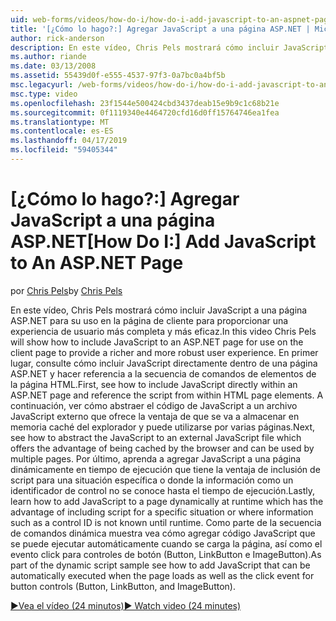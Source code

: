 ```yaml
---
uid: web-forms/videos/how-do-i/how-do-i-add-javascript-to-an-aspnet-page
title: '[¿Cómo lo hago?:] Agregar JavaScript a una página ASP.NET | Microsoft Docs'
author: rick-anderson
description: En este vídeo, Chris Pels mostrará cómo incluir JavaScript a una página ASP.NET para su uso en la página de cliente para proporcionar una experiencia de usuario más completa y más sólido...
ms.author: riande
ms.date: 03/13/2008
ms.assetid: 55439d0f-e555-4537-97f3-0a7bc0a4bf5b
msc.legacyurl: /web-forms/videos/how-do-i/how-do-i-add-javascript-to-an-aspnet-page
msc.type: video
ms.openlocfilehash: 23f1544e500424cbd3437deab15e9b9c1c68b21e
ms.sourcegitcommit: 0f1119340e4464720cfd16d0ff15764746ea1fea
ms.translationtype: MT
ms.contentlocale: es-ES
ms.lasthandoff: 04/17/2019
ms.locfileid: "59405344"
---
```

# <a name="how-do-i-add-javascript-to-an-aspnet-page"></a><span data-ttu-id="6a8af-103">[¿Cómo lo hago?:] Agregar JavaScript a una página ASP.NET</span><span class="sxs-lookup"><span data-stu-id="6a8af-103">[How Do I:] Add JavaScript to An ASP.NET Page</span></span>

<span data-ttu-id="6a8af-104">por [Chris Pels](https://twitter.com/chrispels)</span><span class="sxs-lookup"><span data-stu-id="6a8af-104">by [Chris Pels](https://twitter.com/chrispels)</span></span>

<span data-ttu-id="6a8af-105">En este vídeo, Chris Pels mostrará cómo incluir JavaScript a una página ASP.NET para su uso en la página de cliente para proporcionar una experiencia de usuario más completa y más eficaz.</span><span class="sxs-lookup"><span data-stu-id="6a8af-105">In this video Chris Pels will show how to include JavaScript to an ASP.NET page for use on the client page to provide a richer and more robust user experience.</span></span> <span data-ttu-id="6a8af-106">En primer lugar, consulte cómo incluir JavaScript directamente dentro de una página ASP.NET y hacer referencia a la secuencia de comandos de elementos de la página HTML.</span><span class="sxs-lookup"><span data-stu-id="6a8af-106">First, see how to include JavaScript directly within an ASP.NET page and reference the script from within HTML page elements.</span></span> <span data-ttu-id="6a8af-107">A continuación, ver cómo abstraer el código de JavaScript a un archivo JavaScript externo que ofrece la ventaja de que se va a almacenar en memoria caché del explorador y puede utilizarse por varias páginas.</span><span class="sxs-lookup"><span data-stu-id="6a8af-107">Next, see how to abstract the JavaScript to an external JavaScript file which offers the advantage of being cached by the browser and can be used by multiple pages.</span></span> <span data-ttu-id="6a8af-108">Por último, aprenda a agregar JavaScript a una página dinámicamente en tiempo de ejecución que tiene la ventaja de inclusión de script para una situación específica o donde la información como un identificador de control no se conoce hasta el tiempo de ejecución.</span><span class="sxs-lookup"><span data-stu-id="6a8af-108">Lastly, learn how to add JavaScript to a page dynamically at runtime which has the advantage of including script for a specific situation or where information such as a control ID is not known until runtime.</span></span> <span data-ttu-id="6a8af-109">Como parte de la secuencia de comandos dinámica muestra vea cómo agregar código JavaScript que se puede ejecutar automáticamente cuando se carga la página, así como el evento click para controles de botón (Button, LinkButton e ImageButton).</span><span class="sxs-lookup"><span data-stu-id="6a8af-109">As part of the dynamic script sample see how to add JavaScript that can be automatically executed when the page loads as well as the click event for button controls (Button, LinkButton, and ImageButton).</span></span>

[<span data-ttu-id="6a8af-110">&#9654;Vea el vídeo (24 minutos)</span><span class="sxs-lookup"><span data-stu-id="6a8af-110">&#9654; Watch video (24 minutes)</span></span>](https://channel9.msdn.com/Blogs/ASP-NET-Site-Videos/how-do-i-add-javascript-to-an-aspnet-page)
